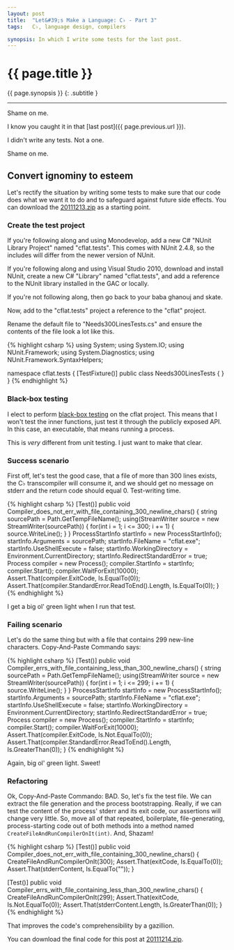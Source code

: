 ```yaml
---
layout: post
title:  "Let&#39;s Make a Language: C♭ - Part 3"
tags:   C♭, language design, compilers

synopsis: In which I write some tests for the last post.
---
```


# {{ page.title }}

{{ page.synopsis }}
{: .subtitle }

-----

Shame on me.

I know you caught it in that [last post]({{ page.previous.url }}).

I didn't write any tests. Not a one.

Shame on me.

## Convert ignominy to esteem

Let's rectify the situation by writing some tests to make sure that our code
does what we want it to do and to safeguard against future side effects. You
can download the
[20111213.zip](https://github.com/realistschuckle/cflat/zipball/20111213) as
a starting point.

### Create the test project

If you're following along and using Monodevelop, add a new C# "NUnit Library
Project" named "cflat.tests". This comes with NUnit 2.4.8, so the includes
will differ from the newer version of NUnit.

If you're following along and using Visual Studio 2010, download and install
NUnit, create a new C# "Library" named "cflat.tests", and add a reference to
the NUnit library installed in the GAC or locally.

If you're not following along, then go back to your
<span class="foreign-lang" lang="ar">baba ghanouj</span> and skate.

Now, add to the "cflat.tests" project a reference to the "cflat" project.

Rename the default file to "Needs300LinesTests.cs" and ensure the contents of
the file look a lot like this.

{% highlight csharp %}
using System;
using System.IO;
using NUnit.Framework;
using System.Diagnostics;
using NUnit.Framework.SyntaxHelpers;

namespace cflat.tests
{
  [TestFixture()]
  public class Needs300LinesTests
  {
  }
}
{% endhighlight %}

### Black-box testing

I elect to perform
[black-box testing](http://en.wikipedia.org/wiki/Black-box_testing "black-box testing")
on the cflat project. This means that I won't test the inner functions, just
test it through the publicly exposed API. In this case, an executable, that
means running a process.

This is _very_ different from unit testing. I just want to make that clear.

### Success scenario

First off, let's test the good case, that a file of more than 300 lines
exists, the C♭ transcompiler will consume it, and we should get no message on
stderr and the return code should equal 0. Test-writing time.

{% highlight csharp %}
[Test()]
public void Compiler_does_not_err_with_file_containing_300_newline_chars()
{
  string sourcePath = Path.GetTempFileName();
  using(StreamWriter source = new StreamWriter(sourcePath)) {
    for(int i = 1; i <= 300; i += 1) {
      source.WriteLine();
    }
  }
  ProcessStartInfo startInfo = new ProcessStartInfo();
  startInfo.Arguments = sourcePath;
  startInfo.FileName = "cflat.exe";
  startInfo.UseShellExecute = false;
  startInfo.WorkingDirectory = Environment.CurrentDirectory;
  startInfo.RedirectStandardError = true;
  Process compiler = new Process();
  compiler.StartInfo = startInfo;
  compiler.Start();
  compiler.WaitForExit(10000);
  Assert.That(compiler.ExitCode, Is.EqualTo(0));
  Assert.That(compiler.StandardError.ReadToEnd().Length, Is.EqualTo(0));
}
{% endhighlight %}

I get a big ol' green light when I run that test.

### Failing scenario

Let's do the same thing but with a file that contains 299 new-line characters.
Copy-And-Paste Commando says:

{% highlight csharp %}
[Test()]
public void Compiler_errs_with_file_containing_less_than_300_newline_chars()
{
  string sourcePath = Path.GetTempFileName();
  using(StreamWriter source = new StreamWriter(sourcePath)) {
    for(int i = 1; i <= 299; i += 1) {
      source.WriteLine();
    }
  }
  ProcessStartInfo startInfo = new ProcessStartInfo();
  startInfo.Arguments = sourcePath;
  startInfo.FileName = "cflat.exe";
  startInfo.UseShellExecute = false;
  startInfo.WorkingDirectory = Environment.CurrentDirectory;
  startInfo.RedirectStandardError = true;
  Process compiler = new Process();
  compiler.StartInfo = startInfo;
  compiler.Start();
  compiler.WaitForExit(10000);
  Assert.That(compiler.ExitCode, Is.Not.EqualTo(0));
  Assert.That(compiler.StandardError.ReadToEnd().Length, Is.GreaterThan(0));
}
{% endhighlight %}

Again, big ol' green light. Sweet!

### Refactoring

Ok, Copy-And-Paste Commando: BAD. So, let's fix the test file. We can extract
the file generation and the process bootstrapping. Really, if we can test the
content of the process' stderr and its exit code, our assertions will change
very little. So, move all of that repeated, boilerplate, file-generating,
process-starting code out of both methods into a method named
`CreateFileAndRunCompilerOnIt(int)`. And, Shazam!

{% highlight csharp %}
[Test()]
public void Compiler_does_not_err_with_file_containing_300_newline_chars()
{
  CreateFileAndRunCompilerOnIt(300);
  Assert.That(exitCode, Is.EqualTo(0));
  Assert.That(stderrContent, Is.EqualTo(""));
}

[Test()]
public void Compiler_errs_with_file_containing_less_than_300_newline_chars()
{
  CreateFileAndRunCompilerOnIt(299);
  Assert.That(exitCode, Is.Not.EqualTo(0));
  Assert.That(stderrContent.Length, Is.GreaterThan(0));
}
{% endhighlight %}

That improves the code's comprehensibility by a gazillion.

You can download the final code for this post at
[20111214.zip](https://github.com/realistschuckle/cflat/zipball/20111214).
